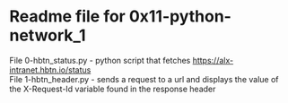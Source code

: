 # Readme file for 0x11-python-network_1
File 0-hbtn_status.py - python script that fetches https://alx-intranet.hbtn.io/status  
File 1-hbtn_header.py - sends a request to a url and displays the value of the X-Request-Id variable found in the response header  